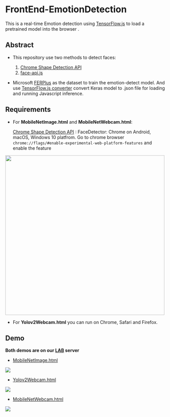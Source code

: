# FrontEnd-EmotionDetection
This is a real-time Emotion detection using [TensorFlow.js](https://js.tensorflow.org/) to load a pretrained model into the browser .
## Abstract 
* This repository use two methods to detect faces:

  1. [Chrome Shape Detection API](https://www.chromestatus.com/feature/4757990523535360)
  2. [face-api.js](https://github.com/justadudewhohacks/face-api.js/)

* Microsoft [FERPlus](https://github.com/Microsoft/FERPlus) as the dataset to train the emotion-detect model. And use [TensorFlow.js converter](https://github.com/tensorflow/tfjs-converter) convert Keras model to .json file for loading and running Javascript inference.

## Requirements
* For **MobileNetImage.html** and **MobileNetWebcam.html**:

  [Chrome Shape Detection API](https://www.chromestatus.com/feature/4757990523535360) :
FaceDetector: Chrome on Android, macOS, Windows 10 platfrom.
Go to chrome browser ```chrome://flags/#enable-experimental-web-platform-features``` and enable the feature 
<img src="https://i.imgur.com/7JhkpJn.png" width="500">

* For **Yolov2Webcam.html** you can run on Chrome, Safari and Firefox.

## Demo
**Both demos are on our [LAB](http://mirlab.org/index.asp) server**

* [MobileNetImage.html](https://mirlab.org:444/demo/FrontEnd-EmotionDetection/src/MobileNetImage.html)

![](https://github.com/kevinisbest/FrontEnd-EmotionDetection/blob/master/images/tfjs_upload.gif)

* [Yolov2Webcam.html](https://mirlab.org:444/demo/FrontEnd-EmotionDetection/src/Yolov2Webcam.html)

![](https://github.com/kevinisbest/FrontEnd-EmotionDetection/blob/master/images/yolo_webcam.gif)

* [MobileNetWebcam.html](https://mirlab.org:444/demo/FrontEnd-EmotionDetection/src/MobileNetWebcam.html)

![](https://github.com/kevinisbest/FrontEnd-EmotionDetection/blob/master/images/tfjs_webcam.gif)

